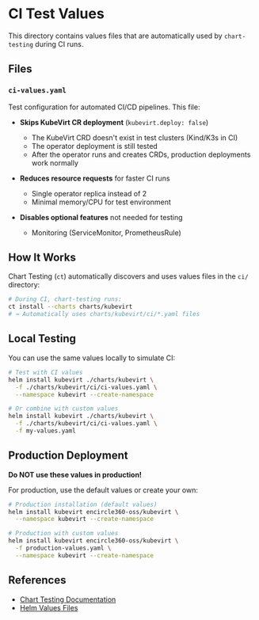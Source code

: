 # CI Test Values

This directory contains values files that are automatically used by `chart-testing` during CI runs.

## Files

### `ci-values.yaml`

Test configuration for automated CI/CD pipelines. This file:

- **Skips KubeVirt CR deployment** (`kubevirt.deploy: false`)
  - The KubeVirt CRD doesn't exist in test clusters (Kind/K3s in CI)
  - The operator deployment is still tested
  - After the operator runs and creates CRDs, production deployments work normally

- **Reduces resource requests** for faster CI runs
  - Single operator replica instead of 2
  - Minimal memory/CPU for test environment

- **Disables optional features** not needed for testing
  - Monitoring (ServiceMonitor, PrometheusRule)

## How It Works

Chart Testing (`ct`) automatically discovers and uses values files in the `ci/` directory:

```bash
# During CI, chart-testing runs:
ct install --charts charts/kubevirt
# → Automatically uses charts/kubevirt/ci/*.yaml files
```

## Local Testing

You can use the same values locally to simulate CI:

```bash
# Test with CI values
helm install kubevirt ./charts/kubevirt \
  -f ./charts/kubevirt/ci/ci-values.yaml \
  --namespace kubevirt --create-namespace

# Or combine with custom values
helm install kubevirt ./charts/kubevirt \
  -f ./charts/kubevirt/ci/ci-values.yaml \
  -f my-values.yaml
```

## Production Deployment

**Do NOT use these values in production!**

For production, use the default values or create your own:

```bash
# Production installation (default values)
helm install kubevirt encircle360-oss/kubevirt \
  --namespace kubevirt --create-namespace

# Production with custom values
helm install kubevirt encircle360-oss/kubevirt \
  -f production-values.yaml \
  --namespace kubevirt --create-namespace
```

## References

- [Chart Testing Documentation](https://github.com/helm/chart-testing)
- [Helm Values Files](https://helm.sh/docs/chart_template_guide/values_files/)
